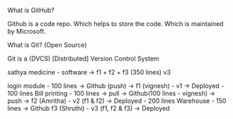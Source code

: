 What is GitHub?

Github is a code repo. Which helps to store the code. Which is maintained by Microsoft.

What is Git? (Open Source)

Git is a (DVCS) [Distributed] Version Control System


sathya medicine - software -> f1 + f2 + f3 (350 lines) v3


login module - 100 lines -> Github (push) -> f1 (vignesh) - v1 -> Deployed - 100 lines 
Bill printing - 100 lines -> pull -> Github(100 lines - vignesh) -> push -> f2 (Amritha) - v2 (f1 & f2) -> Deployed - 200 lines
Warehouse - 150 lines -> Github f3 (Shruthi) - v3 (f1, f2 & f3) -> Deployed



